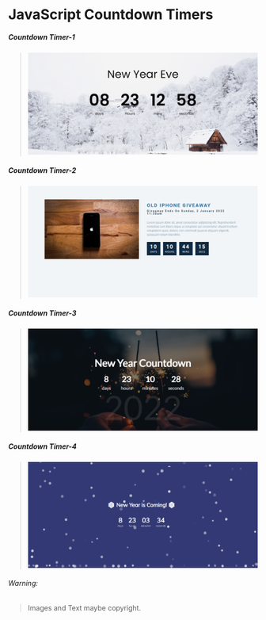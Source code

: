 # JavaScript Countdown Timers

##### Countdown Timer-1

> ![new-year-countdown-timer](https://github.com/ikramdeveloper/Countdown-timers-JS/blob/master/projects-images/countdown-timer-1.png?raw-true)

##### Countdown Timer-2

> ![giveaway-countdown-timer](https://github.com/ikramdeveloper/Countdown-timers-JS/blob/master/projects-images/countdown-timer-2.png?raw-true)

##### Countdown Timer-3

> ![new-year-countdown-timer](https://github.com/ikramdeveloper/Countdown-timers-JS/blob/master/projects-images/countdown-timer-3.png?raw-true)

##### Countdown Timer-4

> ![new-year-countdown-timer](https://github.com/ikramdeveloper/Countdown-timers-JS/blob/master/projects-images/countdown-timer-4.png?raw-true)

###### Warning:

> Images and Text maybe copyright.
